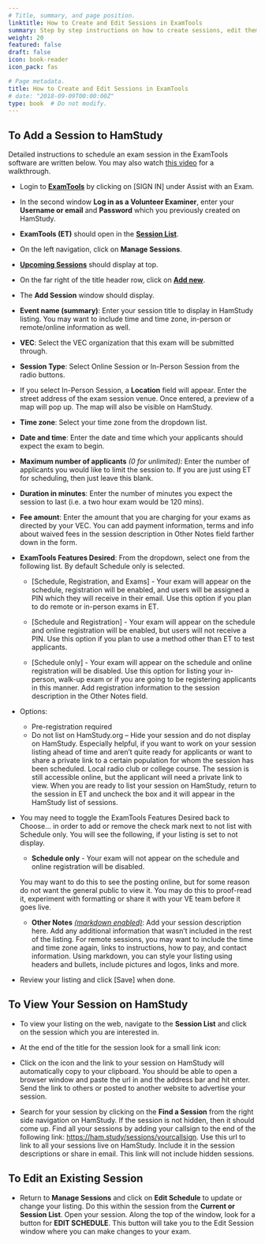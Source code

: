 ```yaml
---
# Title, summary, and page position.
linktitle: How to Create and Edit Sessions in ExamTools
summary: Step by step instructions on how to create sessions, edit them after creation, and make any needed changes.
weight: 20
featured: false
draft: false
icon: book-reader
icon_pack: fas

# Page metadata.
title: How to Create and Edit Sessions in ExamTools
# date: "2018-09-09T00:00:00Z"
type: book  # Do not modify.
---
```


## To Add a Session to HamStudy

Detailed instructions to schedule an exam session in the ExamTools software are written below.  You may also watch [this video](https://www.youtube.com/watch?v=vyoIsFpNkZ8&list=PLDxsQ4bjUNnppBmsjEE9vad-ZuQonD8Bp&index=3) for a walkthrough.

* Login to **[ExamTools](http://Exam.Tools)** by clicking on [SIGN IN] under Assist with an Exam.

* In the second window **Log in as a Volunteer Examiner**, enter your **Username or email** and **Password** which you previously created on HamStudy.

* **ExamTools (ET)** should open in the **[Session List](https://exam.tools/ve/sessions)**.

* On the left navigation, click on **Manage Sessions**.

* **[Upcoming Sessions](https://exam.tools/admin/sessions)** should display at top.

* On the far right of the title header row, click on **[Add new](https://exam.tools/admin/newSession)**.

* The **Add Session** window should display.  

* **Event name (summary)**:  Enter your session title to display in HamStudy listing. You may want to include time and time zone, in-person or remote/online information as well.

* **VEC**:  Select the VEC organization that this exam will be submitted through.

* **Session Type**:  Select Online Session or In-Person Session from the radio buttons.

* If you select In-Person Session, a **Location** field will appear.  Enter the street address of the exam session venue.  Once entered, a preview of a map will pop up.  The map will also be visible on HamStudy.

* **Time zone**: Select your time zone from the dropdown list.

* **Date and time**: Enter the date and time which your applicants should expect the exam to begin.

* **Maximum number of applicants** *(0 for unlimited)*:  Enter the number of applicants you would like to limit the session to.  If you are just using ET for scheduling, then just leave this blank.

* **Duration in minutes**:  Enter the number of minutes you expect the session to last (i.e. a two hour exam would be 120 mins).

* **Fee amount**: Enter the amount that you are charging for your exams as directed by your VEC. You can add payment information, terms and info about waived fees in the session description in Other Notes field farther down in the form.

* **ExamTools Features Desired**:  From the dropdown, select one from the following list. By default Schedule only is selected.

  * [Schedule, Registration, and Exams] - Your exam will appear on the schedule, registration will be enabled, and users will be assigned a PIN which they will receive in their email.  Use this option if you plan to do remote or in-person exams in ET.

  * [Schedule and Registration] - Your exam will appear on the schedule and online registration will be enabled, but users will not receive a PIN.  Use this option if you plan to use a method other than ET to test applicants.

  * [Schedule only] - Your exam will appear on the schedule and online registration will be disabled.  Use this option for listing your in-person, walk-up exam or if you are going to be registering applicants in this manner.  Add registration information to the session description in the Other Notes field.

* Options:  
  * Pre-registration required
  * Do not list on HamStudy.org – Hide your session and do not display on HamStudy.  Especially helpful, if you want to work on your session listing ahead of time and aren’t quite ready for applicants or want to share a private link to a certain population for whom the session has been scheduled.  Local radio club or college course.  The session is still accessible online, but the applicant will need a private link to view.  When you are ready to list your session on HamStudy, return to the session in ET and uncheck the box and it will appear in the HamStudy list of sessions.  

* You may need to toggle the ExamTools Features Desired back to Choose… in order to add or remove the check mark next to not list with Schedule only.  You will see the following, if your listing is set to not display.  

  * **Schedule only** - Your exam will not appear on the schedule and online registration will be disabled.

  You may want to do this to see the posting online, but for some reason do not want the general public to view it.  You may do this to proof-read it, experiment with formatting or share it with your VE team before it goes live.

  * **Other Notes** *[(markdown enabled)](http://markdownguide.org)*:  Add your session description here.  Add any additional information that wasn’t included in the rest of the listing.  For remote sessions, you may want to include the time and time zone again, links to instructions, how to pay, and contact information.  Using markdown, you can style your listing using headers and bullets, include pictures and logos, links and more.

* Review your listing and click [Save] when done.

## To View Your Session on HamStudy

* To view your listing on the web, navigate to the **Session List** and click on the session which you are interested in.  

* At the end of the title for the session look for a small link icon:  

* Click on the icon and the link to your session on HamStudy will automatically copy to your clipboard.  You should be able to open a browser window and paste the url in and the address bar and hit enter.  Send the link to others or posted to another website to advertise your session.  

* Search for your session by clicking on the **Find a Session** from the right side navigation on HamStudy.  If the session is not hidden, then it should come up.  Find all your sessions by adding your callsign to the end of the following link: https://ham.study/sessions/yourcallsign.  Use this url to link to all your sessions live on HamStudy.  Include it in the session descriptions or share in email. This link will not include hidden sessions.

## To Edit an Existing Session

* Return to **Manage Sessions** and click on **Edit Schedule** to update or change your listing.  Do this within the session from the **Current or Session List**.  Open your session.  Along the top of the window, look for a button for **EDIT SCHEDULE**.  This button will take you to the Edit Session window where you can make changes to your exam.  
